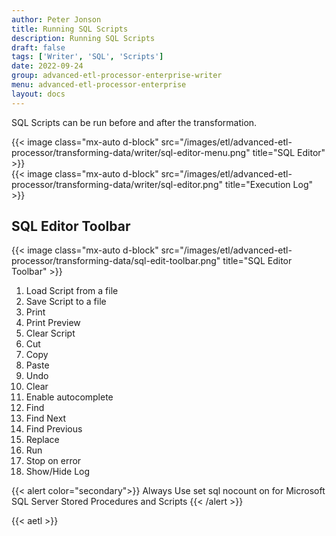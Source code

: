 ```yaml
---
author: Peter Jonson
title: Running SQL Scripts
description: Running SQL Scripts
draft: false
tags: ['Writer', 'SQL', 'Scripts']
date: 2022-09-24
group: advanced-etl-processor-enterprise-writer
menu: advanced-etl-processor-enterprise
layout: docs
---
```


SQL Scripts can be run before and after the transformation.

{{< image class="mx-auto d-block"  src="/images/etl/advanced-etl-processor/transforming-data/writer/sql-editor-menu.png" title="SQL Editor" >}}
\
{{< image class="mx-auto d-block"  src="/images/etl/advanced-etl-processor/transforming-data/writer/sql-editor.png" title="Execution Log" >}}

## SQL Editor Toolbar

{{< image class="mx-auto d-block"  src="/images/etl/advanced-etl-processor/transforming-data/sql-edit-toolbar.png" title="SQL Editor Toolbar" >}}

1. Load Script from a file
1. Save Script to a file
1. Print
1. Print Preview
1. Clear Script
1. Cut
1. Copy
1. Paste
1. Undo
1. Clear
1. Enable autocomplete
1. Find
1. Find Next
1. Find Previous
1. Replace
1. Run
1. Stop on error
1. Show/Hide Log

{{< alert color="secondary">}}
Always Use set sql nocount on for Microsoft SQL Server Stored Procedures and Scripts
{{< /alert >}}

{{< aetl >}}
